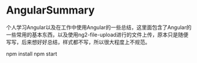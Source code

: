# AngularSummary

个人学习Angular以及在工作中使用Angular的一些总结，这里面包含了Angular的一些常用的基本东西，以及使用ng2-file-upload进行的文件上传，原本只是随便写写，后来想好好总结，样式都不写，所以很大程度上不规范。

npm install
npm start
